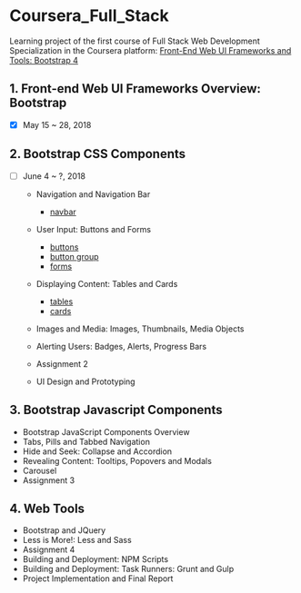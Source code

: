 # Coursera_Full_Stack

Learning project of the first course of Full Stack Web Development Specialization in the Coursera platform: 
[Front-End Web UI Frameworks and Tools: Bootstrap 4](https://www.coursera.org/learn/bootstrap-4)

## 1. Front-end Web UI Frameworks Overview: Bootstrap 
- [x] May 15 ~ 28, 2018
  
## 2. Bootstrap CSS Components
- [ ] June 4 ~ ?, 2018
  
  + Navigation and Navigation Bar
    + [navbar](http://getbootstrap.com/docs/4.0/components/navbar/)		
	
  + User Input: Buttons and Forms
    + [buttons](http://getbootstrap.com/docs/4.0/components/buttons/)
    + [button group](http://getbootstrap.com/docs/4.0/components/button-group/)
    + [forms](http://getbootstrap.com/docs/4.0/components/forms/)
    
  + Displaying Content: Tables and Cards
    + [tables](http://getbootstrap.com/docs/4.0/content/tables/)
    + [cards](http://getbootstrap.com/docs/4.0/components/card/)
    
  + Images and Media: Images, Thumbnails, Media Objects
  + Alerting Users: Badges, Alerts, Progress Bars
  + Assignment 2
  + UI Design and Prototyping

## 3. Bootstrap Javascript Components

  + Bootstrap JavaScript Components Overview
  + Tabs, Pills and Tabbed Navigation
  + Hide and Seek: Collapse and Accordion
  + Revealing Content: Tooltips, Popovers and Modals
  + Carousel
  + Assignment 3

## 4. Web Tools

  + Bootstrap and JQuery
  + Less is More!: Less and Sass
  + Assignment 4
  + Building and Deployment: NPM Scripts
  + Building and Deployment: Task Runners: Grunt and Gulp
  + Project Implementation and Final Report
